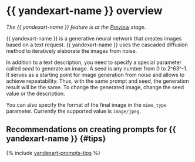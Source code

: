 # {{ yandexart-name }} overview

_The {{ yandexart-name }} feature is at the [Preview](../../../overview/concepts/launch-stages.md) stage._

{{ yandexart-name }} is a generative neural network that creates images based on a text request. {{ yandexart-name }} uses the cascaded diffusion method to iteratively elaborate the images from noise.

In addition to a text description, you need to specify a special parameter called _seed_ to generate an image. A seed is any number from 0 to 2^63^-1. It serves as a starting point for image generation from noise and allows to achieve repeatability. Thus, with the same prompt and seed, the generation result will be the same. To change the generated image, change the seed value or the description.

You can also specify the format of the final image in the `mime_type` parameter. Currently the supported value is `image/jpeg`.


## Recommendations on creating prompts for {{ yandexart-name }} {#tips}

{% include [yandexart-prompts-tips](../../../_includes/foundation-models/yandexart/yandexart-prompts-tips.md) %}